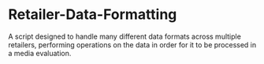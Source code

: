 # Retailer-Data-Formatting
A script designed to handle many different data formats across multiple retailers, performing operations on the data in order for it to be processed in a media evaluation.
